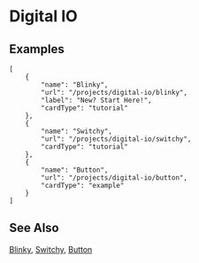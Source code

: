 # Digital IO

## Examples

```codecard
[
    {
        "name": "Blinky",
        "url": "/projects/digital-io/blinky",
        "label": "New? Start Here!",
        "cardType": "tutorial"
    },
    {
        "name": "Switchy",
        "url": "/projects/digital-io/switchy",
        "cardType": "tutorial"
    },
    {
        "name": "Button",
        "url": "/projects/digital-io/button",
        "cardType": "example"
    }
]
```

## See Also

[Blinky](/projects/digital-io/blinky),
[Switchy](/projects/digital-io/switchy),
[Button](/projects/digital-io/button)
